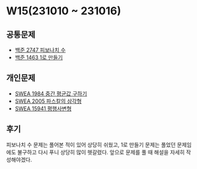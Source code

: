 # W15(231010 ~ 231016)

## 공통문제
- [백준 2747 피보나치 수](https://www.acmicpc.net/problem/2747)
- [백준 1463 1로 만들기](https://www.acmicpc.net/problem/1463)

## 개인문제
- [SWEA 1984 중간 평균값 구하기](https://swexpertacademy.com/main/code/problem/problemDetail.do?contestProbId=AV5Pw_-KAdcDFAUq)
- [SWEA 2005 파스칼의 삼각형](https://swexpertacademy.com/main/code/problem/problemDetail.do?contestProbId=AV5P0-h6Ak4DFAUq)
- [SWEA 15941 평행사변형](https://swexpertacademy.com/main/code/problem/problemDetail.do?contestProbId=AYVgOZEKOpcDFAQK)

## 후기
피보나치 수 문제는 풀어본 적이 있어 상당히 쉬웠고, 1로 만들기 문제는 풀었던 문제임에도 불구하고 다시 푸니 상당히 많이 헷갈렸다.
앞으로 문제를 풀 때 해설을 자세히 작성해야겠다.